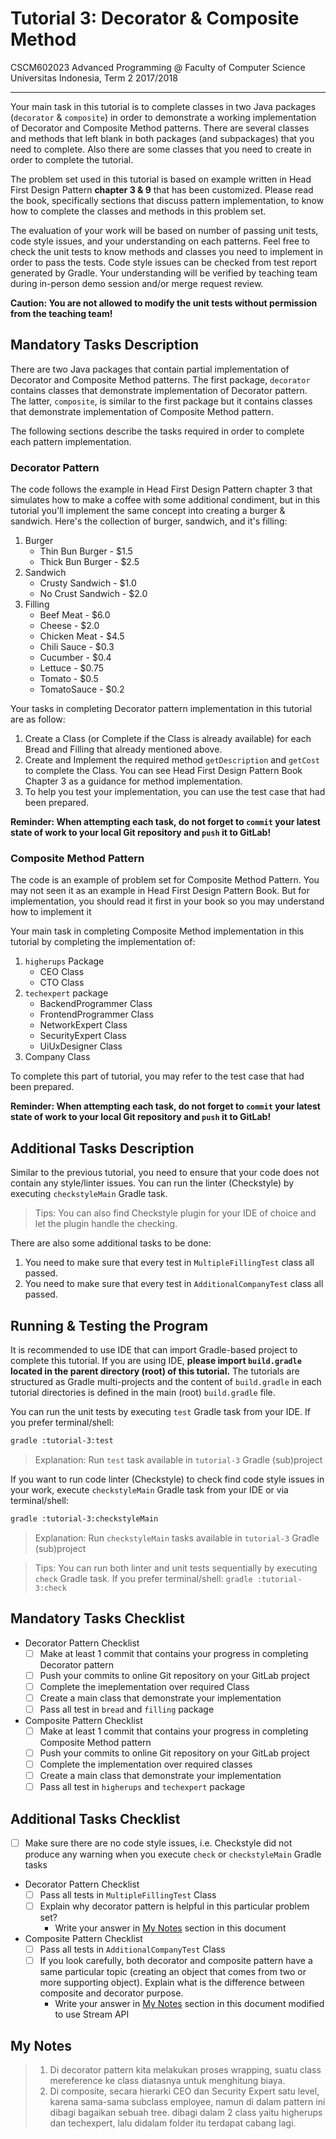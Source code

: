 # Tutorial 3: Decorator & Composite Method

CSCM602023 Advanced Programming @ Faculty of Computer Science Universitas
Indonesia, Term 2 2017/2018

* * *

Your main task in this tutorial is to complete classes in two Java packages
(`decorator` & `composite`) in order to demonstrate a working implementation of
Decorator and Composite Method patterns. There are several classes and methods that
left blank in both packages (and subpackages) that you need to complete. Also 
there are some classes that you need to create in order to complete the tutorial.

The problem set used in this tutorial is based on example written in Head First
Design Pattern **chapter 3 & 9** that has been customized. Please read the book, 
specifically sections that discuss pattern implementation, to know how to
complete the classes and methods in this problem set.

The evaluation of your work will be based on number of passing unit tests,
code style issues, and your understanding on each patterns. Feel free to check
the unit tests to know methods and classes you need to implement in order
to pass the tests. Code style issues can be checked from test report generated
by Gradle. Your understanding will be verified by teaching team during in-person
demo session and/or merge request review.

**Caution: You are not allowed to modify the unit tests without permission from
the teaching team!**

## Mandatory Tasks Description

There are two Java packages that contain partial implementation of Decorator and
Composite Method patterns. The first package, `decorator` contains classes that
demonstrate implementation of Decorator pattern. The latter, `composite`, is
similar to the first package but it contains classes that demonstrate
implementation of Composite Method pattern.

The following sections describe the tasks required in order to complete
each pattern implementation.

### Decorator Pattern

The code follows the example in Head First Design Pattern chapter 3 that
simulates how to make a coffee with some additional condiment, but in this tutorial
you'll implement the same concept into creating a burger & sandwich. Here's the collection
of burger, sandwich, and it's filling:

1. Burger
    - Thin Bun Burger - $1.5
    - Thick Bun Burger - $2.5
1. Sandwich
    - Crusty Sandwich - $1.0
    - No Crust Sandwich - $2.0
1. Filling
    - Beef Meat - $6.0
    - Cheese - $2.0
    - Chicken Meat - $4.5
    - Chili Sauce - $0.3
    - Cucumber - $0.4
    - Lettuce - $0.75
    - Tomato - $0.5
    - TomatoSauce - $0.2

Your tasks in completing Decorator pattern implementation in this tutorial
are as follow:

1. Create a Class (or Complete if the Class is already available) for each Bread and Filling
that already mentioned above. 
2. Create and Implement the required method `getDescription` and `getCost` to complete the
Class. You can see Head First Design Pattern Book Chapter 3 as a guidance for method implementation. 
3. To help you test your implementation, you can use the test case that had been prepared.

**Reminder: When attempting each task, do not forget to `commit` your latest
state of work to your local Git repository and `push` it to GitLab!**

### Composite Method Pattern

The code is an example of problem set for Composite Method Pattern. You may not seen it as an
example in Head First Design Pattern Book. But for implementation, you should read it first in your book
so you may understand how to implement it 

Your main task in completing Composite Method implementation in this tutorial
by completing the implementation of:

1. `higherups` Package
    - CEO Class
    - CTO Class
1. `techexpert` package
    - BackendProgrammer Class
    - FrontendProgrammer Class
    - NetworkExpert Class
    - SecurityExpert Class
    - UiUxDesigner Class
1. Company Class

To complete this part of tutorial, you may refer to the test case that had been
prepared.

**Reminder: When attempting each task, do not forget to `commit` your latest
state of work to your local Git repository and `push` it to GitLab!**

## Additional Tasks Description

Similar to the previous tutorial, you need to ensure that your code does not
contain any style/linter issues. You can run the linter (Checkstyle) by
executing `checkstyleMain` Gradle task.

> Tips: You can also find Checkstyle plugin for your IDE of choice and let
> the plugin handle the checking.

There are also some additional tasks to be done:

1. You need to make sure that every test in `MultipleFillingTest` class all passed.
1. You need to make sure that every test in `AdditionalCompanyTest` class all passed.

## Running & Testing the Program

It is recommended to use IDE that can import Gradle-based project to complete this
tutorial. If you are using IDE, **please import `build.gradle` located in the
parent directory (root) of this tutorial.** The tutorials are structured as
Gradle multi-projects and the content of `build.gradle` in each tutorial
directories is defined in the main (root) `build.gradle` file.

You can run the unit tests by executing `test` Gradle task from your IDE. If you
prefer terminal/shell:

```bash
gradle :tutorial-3:test
```

> Explanation: Run `test` task available in `tutorial-3` Gradle (sub)project

If you want to run code linter (Checkstyle) to check find code style issues in
your work, execute `checkstyleMain` Gradle task from your IDE or via
terminal/shell:

```bash
gradle :tutorial-3:checkstyleMain
```

> Explanation: Run `checkstyleMain` tasks available in `tutorial-3` Gradle
> (sub)project

> Tips: You can run both linter and unit tests sequentially by executing `check`
> Gradle task. If you prefer terminal/shell: `gradle :tutorial-3:check`

## Mandatory Tasks Checklist

- Decorator Pattern Checklist
    - [ ] Make at least 1 commit that contains your progress in completing
    Decorator pattern
    - [ ] Push your commits to online Git repository on your GitLab project
    - [ ] Complete the imeplementation over required Class
    - [ ] Create a main class that demonstrate your implementation 
    - [ ] Pass all test in `bread` and `filling` package
- Composite Pattern Checklist
    - [ ] Make at least 1 commit that contains your progress in completing
    Composite Method pattern
    - [ ] Push your commits to online Git repository on your GitLab project
    - [ ] Complete the implementation over required classes
    - [ ] Create a main class that demonstrate your implementation
    - [ ] Pass all test in `higherups` and `techexpert` package

## Additional Tasks Checklist

- [ ] Make sure there are no code style issues, i.e. Checkstyle did not
produce any warning when you execute `check` or `checkstyleMain` Gradle
tasks
- Decorator Pattern Checklist
    - [ ] Pass all tests in `MultipleFillingTest` Class
    - [ ] Explain why decorator pattern is helpful in this particular problem set?
        - Write your answer in [My Notes](#my-notes) section in this document
- Composite Pattern Checklist
    - [ ] Pass all tests in `AdditionalCompanyTest` Class
    - [ ] If you look carefully, both decorator and composite pattern have a same
    particular topic (creating an object that comes from two or more supporting object).
    Explain what is the difference between composite and decorator purpose.
        - Write your answer in [My Notes](#my-notes) section in this document
    modified to use Stream API

## My Notes

> 1. Di decorator pattern kita melakukan proses wrapping, suatu class mereference ke class diatasnya untuk menghitung biaya.
> 2. Di composite, secara hierarki CEO dan Security Expert satu level, karena sama-sama subclass employee, namun di dalam pattern ini dibagi bagaikan sebuah tree. dibagi dalam 2 class yaitu higherups dan techexpert, lalu didalam folder itu terdapat cabang lagi.
